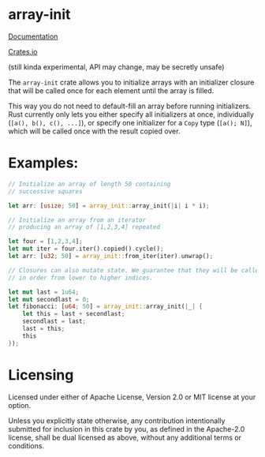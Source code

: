 # array-init

[Documentation](https://docs.rs/array-init)

[Crates.io](https://crates.io/crates/array-init)


(still kinda experimental, API may change, may be secretly unsafe)

The `array-init` crate allows you to initialize arrays
with an initializer closure that will be called
once for each element until the array is filled.

This way you do not need to default-fill an array
before running initializers. Rust currently only
lets you either specify all initializers at once,
individually (`[a(), b(), c(), ...]`), or specify
one initializer for a `Copy` type (`[a(); N]`),
which will be called once with the result copied over.

# Examples:

```rust
// Initialize an array of length 50 containing
// successive squares

let arr: [usize; 50] = array_init::array_init(|i| i * i);

// Initialize an array from an iterator
// producing an array of [1,2,3,4] repeated

let four = [1,2,3,4];
let mut iter = four.iter().copied().cycle();
let arr: [u32; 50] = array_init::from_iter(iter).unwrap();

// Closures can also mutate state. We guarantee that they will be called
// in order from lower to higher indices.

let mut last = 1u64;
let mut secondlast = 0;
let fibonacci: [u64; 50] = array_init::array_init(|_| {
    let this = last + secondlast;
    secondlast = last;
    last = this;
    this
});
```

# Licensing

Licensed under either of Apache License, Version 2.0 or MIT license at your option.

Unless you explicitly state otherwise, any contribution intentionally submitted for inclusion in this crate by you, as defined in the Apache-2.0 license, shall be dual licensed as above, without any additional terms or conditions.

